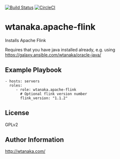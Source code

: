 [![Build Status](https://travis-ci.org/wtanaka/ansible-role-apache-flink.svg?branch=master)](https://travis-ci.org/wtanaka/ansible-role-apache-flink)
[![CircleCI](https://circleci.com/gh/wtanaka/ansible-role-apache-flink.svg?style=svg)](https://circleci.com/gh/wtanaka/ansible-role-apache-flink)

wtanaka.apache-flink
====================

Installs Apache Flink

Requires that you have java installed already, e.g. using
https://galaxy.ansible.com/wtanaka/oracle-java/

Example Playbook
----------------

    - hosts: servers
      roles:
         - role: wtanaka.apache-flink
           # Optional flink version number
           flink_version: "1.1.2"

License
-------

GPLv2

Author Information
------------------

http://wtanaka.com/
